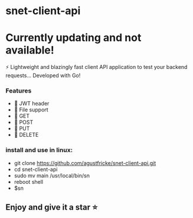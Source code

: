 # snet-client-api
# Currently updating and not available!
⚡ Lightweight and blazingly fast client API application to test your backend requests... Developed with Go!

### Features
- :satellite: JWT header
- :satellite: File support
- :satellite: GET 
- :satellite: POST 
- :satellite: PUT 
- :satellite: DELETE

### install and use in linux:
- git clone https://github.com/agustfricke/snet-client-api.git
- cd snet-client-api
- sudo mv main /usr/local/bin/sn
- reboot shell
- $sn

## Enjoy and give it a star ⭐
